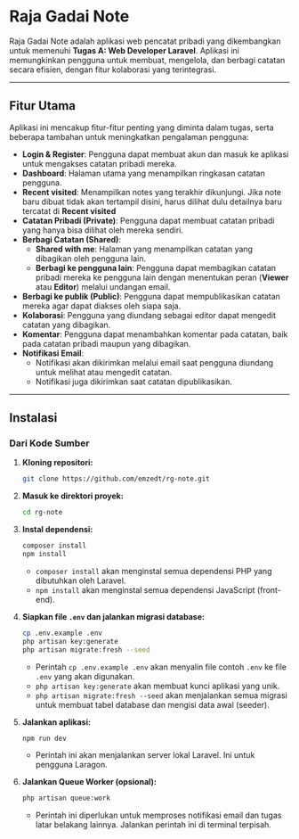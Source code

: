 # Raja Gadai Note

Raja Gadai Note adalah aplikasi web pencatat pribadi yang dikembangkan untuk memenuhi **Tugas A: Web Developer Laravel**. Aplikasi ini memungkinkan pengguna untuk membuat, mengelola, dan berbagi catatan secara efisien, dengan fitur kolaborasi yang terintegrasi.

-----

## Fitur Utama

Aplikasi ini mencakup fitur-fitur penting yang diminta dalam tugas, serta beberapa tambahan untuk meningkatkan pengalaman pengguna:

  * **Login & Register**: Pengguna dapat membuat akun dan masuk ke aplikasi untuk mengakses catatan pribadi mereka.
  * **Dashboard**: Halaman utama yang menampilkan ringkasan catatan pengguna.
  * **Recent visited**: Menampilkan notes yang terakhir dikunjungi. Jika note baru dibuat tidak akan tertampil disini, harus dilihat dulu detailnya baru tercatat di **Recent visited**
  * **Catatan Pribadi (Private)**: Pengguna dapat membuat catatan pribadi yang hanya bisa dilihat oleh mereka sendiri.
  * **Berbagi Catatan (Shared)**:
      * **Shared with me**: Halaman yang menampilkan catatan yang dibagikan oleh pengguna lain.
      * **Berbagi ke pengguna lain**: Pengguna dapat membagikan catatan pribadi mereka ke pengguna lain dengan menentukan peran (**Viewer** atau **Editor**) melalui undangan email.
  * **Berbagi ke publik (Public)**: Pengguna dapat mempublikasikan catatan mereka agar dapat diakses oleh siapa saja.
  * **Kolaborasi**: Pengguna yang diundang sebagai editor dapat mengedit catatan yang dibagikan.
  * **Komentar**: Pengguna dapat menambahkan komentar pada catatan, baik pada catatan pribadi maupun yang dibagikan.
  * **Notifikasi Email**:
      * Notifikasi akan dikirimkan melalui email saat pengguna diundang untuk melihat atau mengedit catatan.
      * Notifikasi juga dikirimkan saat catatan dipublikasikan.

-----


## Instalasi

### Dari Kode Sumber

1.  **Kloning repositori:**

    ```bash
    git clone https://github.com/emzedt/rg-note.git
    ```

2.  **Masuk ke direktori proyek:**

    ```bash
    cd rg-note
    ```

3.  **Instal dependensi:**

    ```bash
    composer install
    npm install
    ```

      * `composer install` akan menginstal semua dependensi PHP yang dibutuhkan oleh Laravel.
      * `npm install` akan menginstal semua dependensi JavaScript (front-end).

4.  **Siapkan file `.env` dan jalankan migrasi database:**

    ```bash
    cp .env.example .env
    php artisan key:generate
    php artisan migrate:fresh --seed
    ```

      * Perintah `cp .env.example .env` akan menyalin file contoh `.env` ke file `.env` yang akan digunakan.
      * `php artisan key:generate` akan membuat kunci aplikasi yang unik.
      * `php artisan migrate:fresh --seed` akan menjalankan semua migrasi untuk membuat tabel database dan mengisi data awal (seeder).

5.  **Jalankan aplikasi:**

    ```bash
    npm run dev
    ```

      * Perintah ini akan menjalankan server lokal Laravel. Ini untuk pengguna Laragon.

6.  **Jalankan Queue Worker (opsional):**

    ```bash
    php artisan queue:work
    ```

      * Perintah ini diperlukan untuk memproses notifikasi email dan tugas latar belakang lainnya. Jalankan perintah ini di terminal terpisah.
